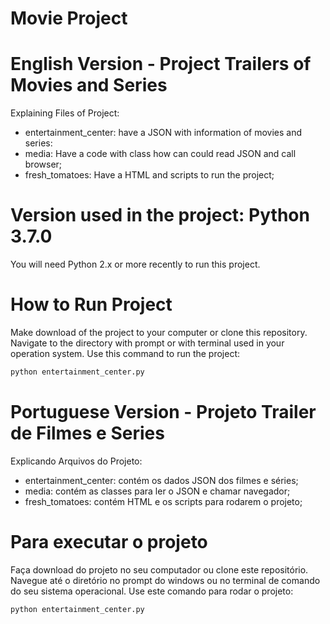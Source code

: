 # Movie Project

# English Version - Project Trailers of Movies and Series

Explaining Files of Project:

- entertainment_center: have a JSON with information of movies and series:
- media: Have a code with class how can could read JSON and call browser;
- fresh_tomatoes: Have a HTML and scripts to run the project;

# Version used in the project: Python 3.7.0

You will need Python 2.x or more recently to run this project.

# How to Run Project

Make download of the project to your computer or clone this repository.
Navigate to the directory with prompt or with terminal used in your operation system.
Use this command to run the project:

```bash
python entertainment_center.py
```

# Portuguese Version - Projeto Trailer de Filmes e Series 

Explicando Arquivos do Projeto:

- entertainment_center: contém os dados JSON dos filmes e séries;
- media: contém as classes para ler o JSON e chamar navegador;
- fresh_tomatoes: contém HTML e os scripts para rodarem o projeto;

# Para executar o projeto

Faça download do projeto no seu computador ou clone este repositório.
Navegue até o diretório no prompt do windows ou no terminal de comando do seu sistema operacional.
Use este comando para rodar o projeto:

```bash
python entertainment_center.py
```
